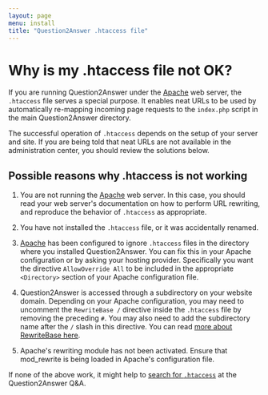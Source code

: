 ```yaml
---
layout: page
menu: install
title: "Question2Answer .htaccess file"
---
```



# Why is my .htaccess file not OK?

If you are running Question2Answer under the [Apache][1] web server, the `.htaccess` file serves a special purpose. It enables neat URLs to be used by automatically re-mapping incoming page requests to the `index.php` script in the main Question2Answer directory.

The successful operation of `.htaccess` depends on the setup of your server and site. If you are being told that neat URLs are not available in the administration center, you should review the solutions below.

## Possible reasons why .htaccess is not working

1. You are not running the [Apache][1] web server. In this case, you should read your web server's documentation on how to perform URL rewriting, and reproduce the behavior of `.htaccess` as appropriate.

2. You have not installed the `.htaccess` file, or it was accidentally renamed.

3. [Apache][1] has been configured to ignore `.htaccess` files in the directory where you installed Question2Answer. You can fix this in your Apache configuration or by asking your hosting provider. Specifically you want the directive `AllowOverride All` to be included in the appropriate `<Directory>` section of your Apache configuration file.

4. Question2Answer is accessed through a subdirectory on your website domain. Depending on your Apache configuration, you may need to uncomment the `RewriteBase /` directive inside the `.htaccess` file by removing the preceding `#`. You may also need to add the subdirectory name after the `/` slash in this directive. You can read [more about RewriteBase here](http://httpd.apache.org/docs/trunk/mod/mod_rewrite.html).

5. Apache's rewriting module has not been activated. Ensure that mod_rewrite is being loaded in Apache's configuration file.

If none of the above work, it might help to [search for `.htaccess`](http://www.question2answer.org/qa/search?q=htaccess) at the Question2Answer Q&A.


[1]: http://httpd.apache.org/

